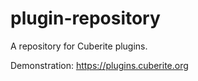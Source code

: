 # plugin-repository

A repository for Cuberite plugins.

Demonstration: https://plugins.cuberite.org
